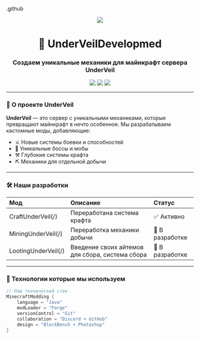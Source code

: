 .github

<p align="center">
  <img src="https://i.pinimg.com/originals/62/b9/c0/62b9c02db463b4b6d07b44919267922a.gif"/>
</p>

<h1 align="center">🧿 UnderVeilDevelopmed</h1>
<h3 align="center">Создаем уникальные механики для майнкрафт сервера UnderVeil</h3>

<p align="center">
  <img src="https://img.shields.io/badge/Minecraft1.20.1-62B47A?style=for-the-badge&logo=minecraft&logoColor=white"/>
  <img src="https://img.shields.io/badge/Forge-DF2D28?style=for-the-badge&logo=curseforge&logoColor=white"/>
  <img src="https://img.shields.io/badge/Java-ED8B00?style=for-the-badge&logo=openjdk&logoColor=white"/>
</p>

---

### 🌌 О проекте UnderVeil
**UnderVeil** — это сервер с уникальными механиками, которые превращают майнкрафт в нечто особенное. Мы разрабатываем кастомные моды, добавляющие:

- ⚔ Новые системы боевки и способностей
- 🏹 Уникальные боссы и мобы
- ⚒️ Глубокие системы крафта
- ⛏ Механики для отдельной добычи

---

### 🛠️ Наши разработки

| Мод | Описание | Статус |
| :--- | :--- | :--- |
| CraftUnderVeil(/) | Переработана система крафта | ✅ Активно |
| MiningUnderVeil(/) | Переработка механики добычи | 🚧 В разработке |
| LootingUnderVeil(/) | Введение своих айтемов для сбора, система сбора | 🚧 В разработке |
---

### 🚀 Технологии которые мы используем

```java
// Наш технический стек
MinecraftModding {
    language = "Java"
    modLoader = "Forge"
    versionControl = "Git"
    collaboration = "Discord + GitHub"
    design = "BlockBench + Photoshop"
}


